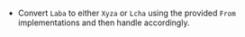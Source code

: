 - Convert `Laba` to either `Xyza` or `Lcha` using the provided `From` implementations and then handle accordingly.
